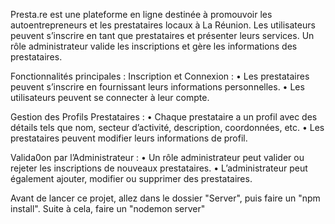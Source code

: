 Presta.re est une plateforme en ligne destinée à promouvoir les autoentrepreneurs et les prestataires locaux à La Réunion. 
Les utilisateurs peuvent s’inscrire en tant que prestataires et présenter leurs services. 
Un rôle administrateur valide les inscriptions et gère les informations des prestataires.

Fonctionnalités principales :
Inscription et Connexion :
• Les prestataires peuvent s’inscrire en fournissant leurs informations personnelles.
• Les utilisateurs peuvent se connecter à leur compte.

Gestion des Profils Prestataires :
• Chaque prestataire a un profil avec des détails tels que nom, secteur d’activité,
description, coordonnées, etc.
• Les prestataires peuvent modifier leurs informations de profil.

Valida0on par l’Administrateur :
• Un rôle administrateur peut valider ou rejeter les inscriptions de nouveaux prestataires.
• L’administrateur peut également ajouter, modifier ou supprimer des prestataires.


Avant de lancer ce projet, allez dans le dossier "Server", puis faire un "npm install". 
Suite à cela, faire un "nodemon server"
